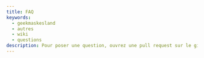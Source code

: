```yaml
---
title: FAQ
keywords:
  - geekmaskesland
  - autres
  - wiki
  - questions
description: Pour poser une question, ouvrez une pull request sur le github
---
```

